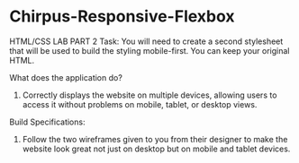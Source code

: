 # Chirpus-Responsive-Flexbox

HTML/CSS LAB PART 2
Task: You will need to create a second stylesheet that will be used to build the styling mobile-first. You can keep your original HTML.

What does the application do?
1. Correctly displays the website on multiple devices, allowing users to access it without problems on mobile, tablet, or desktop views.

Build Specifications:
1. Follow the two wireframes given to you from their designer to make the website look great not just on desktop but on mobile and tablet devices.
